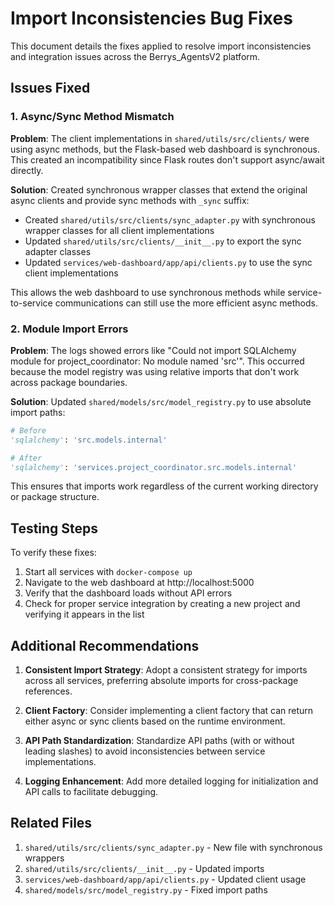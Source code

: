 # Import Inconsistencies Bug Fixes

This document details the fixes applied to resolve import inconsistencies and integration issues across the Berrys_AgentsV2 platform.

## Issues Fixed

### 1. Async/Sync Method Mismatch

**Problem**: The client implementations in `shared/utils/src/clients/` were using async methods, but the Flask-based web dashboard is synchronous. This created an incompatibility since Flask routes don't support async/await directly.

**Solution**: Created synchronous wrapper classes that extend the original async clients and provide sync methods with `_sync` suffix:

- Created `shared/utils/src/clients/sync_adapter.py` with synchronous wrapper classes for all client implementations
- Updated `shared/utils/src/clients/__init__.py` to export the sync adapter classes
- Updated `services/web-dashboard/app/api/clients.py` to use the sync client implementations

This allows the web dashboard to use synchronous methods while service-to-service communications can still use the more efficient async methods.

### 2. Module Import Errors

**Problem**: The logs showed errors like "Could not import SQLAlchemy module for project_coordinator: No module named 'src'". This occurred because the model registry was using relative imports that don't work across package boundaries.

**Solution**: Updated `shared/models/src/model_registry.py` to use absolute import paths:

```python
# Before
'sqlalchemy': 'src.models.internal'

# After
'sqlalchemy': 'services.project_coordinator.src.models.internal'
```

This ensures that imports work regardless of the current working directory or package structure.

## Testing Steps

To verify these fixes:

1. Start all services with `docker-compose up`
2. Navigate to the web dashboard at http://localhost:5000
3. Verify that the dashboard loads without API errors
4. Check for proper service integration by creating a new project and verifying it appears in the list

## Additional Recommendations

1. **Consistent Import Strategy**: Adopt a consistent strategy for imports across all services, preferring absolute imports for cross-package references.

2. **Client Factory**: Consider implementing a client factory that can return either async or sync clients based on the runtime environment.

3. **API Path Standardization**: Standardize API paths (with or without leading slashes) to avoid inconsistencies between service implementations.

4. **Logging Enhancement**: Add more detailed logging for initialization and API calls to facilitate debugging.

## Related Files

1. `shared/utils/src/clients/sync_adapter.py` - New file with synchronous wrappers
2. `shared/utils/src/clients/__init__.py` - Updated imports
3. `services/web-dashboard/app/api/clients.py` - Updated client usage
4. `shared/models/src/model_registry.py` - Fixed import paths

